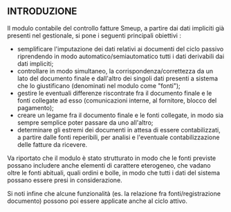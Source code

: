 ## INTRODUZIONE

Il modulo contabile del controllo fatture Smeup, a partire dai dati impliciti già presenti nel gestionale, si pone i seguenti principali obiettivi : 

-  semplificare l'imputazione dei dati relativi ai documenti del ciclo passivo riprendendo in modo automatico/semiautomatico tutti i dati derivabili dai dati impliciti;
-  controllare in modo simultaneo, la corrispondenza/correttezza da un lato del documento finale e dall'altro dei singoli dati presenti a sistema che lo giustificano (denominati nel modulo come "fonti");
-  gestire le eventuali differenze riscontrate fra il documento finale e le fonti collegate ad esso (comunicazioni interne, al fornitore, blocco del pagamento);
-  creare un legame fra il documento finale e le fonti collegate, in modo sia sempre semplice poter passare da uno all'altro;
-  determinare gli estremi dei documenti in attesa di essere contabilizzati, a partire dalle fonti reperibili, per analisi e l'eventuale contabilizzazione delle fatture da ricevere.

Va riportato che il modulo è stato strutturato in modo che le fonti previste possano includere anche elementi di carattere eterogeneo, che vadano oltre le fonti abituali, quali ordini e bolle, in modo che tutti i dati del sistema possano essere presi in considerazione.

Si noti infine che alcune funzionalità (es. la relazione fra fonti/registrazione documento) possono poi essere applicate anche al ciclo attivo.
